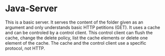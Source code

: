 # Java-Server
This is a basic server. It serves the content of the folder given as an argument and only understands basic HTTP petitions (GET). It uses a cache and can be controled by a control client. This control client can flush the cache, change the delete policy, list the cache elements or delete one element of the cache. The cache and the control client use a specific protocol, not HTTP.
